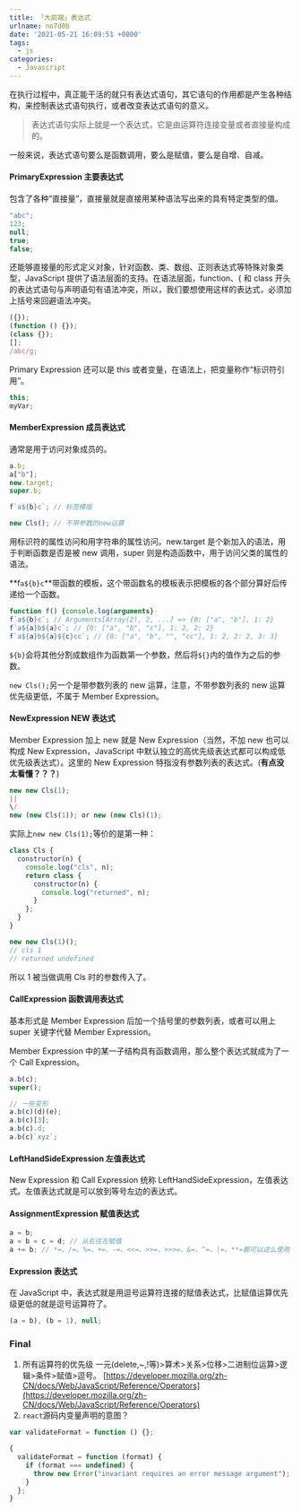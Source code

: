 ```yaml
---
title: 「大前端」表达式
urlname: no7d0b
date: '2021-05-21 16:09:51 +0800'
tags:
  - js
categories:
  - Javascript
---
```


在执行过程中，真正能干活的就只有表达式语句，其它语句的作用都是产生各种结构，来控制表达式语句执行，或者改变表达式语句的意义。

> 表达式语句实际上就是一个表达式，它是由运算符连接变量或者直接量构成的。

一般来说，表达式语句要么是函数调用，要么是赋值，要么是自增、自减。

#### PrimaryExpression 主要表达式

包含了各种“直接量”，直接量就是直接用某种语法写出来的具有特定类型的值。

```javascript
"abc";
123;
null;
true;
false;
```

还能够直接量的形式定义对象，针对函数、类、数组、正则表达式等特殊对象类型，JavaScript 提供了语法层面的支持。在语法层面，function、{ 和 class 开头的表达式语句与声明语句有语法冲突，所以，我们要想使用这样的表达式，必须加上括号来回避语法冲突。

```javascript
({});
(function () {});
(class {});
[];
/abc/g;
```

Primary Expression 还可以是 this 或者变量，在语法上，把变量称作“标识符引用”。

```javascript
this;
myVar;
```

#### MemberExpression 成员表达式

通常是用于访问对象成员的。

```javascript
a.b;
a["b"];
new.target;
super.b;

f`a${b}c`; // 标签模版

new Cls(); // 不带参数的new运算
```

用标识符的属性访问和用字符串的属性访问。new.target 是个新加入的语法，用于判断函数是否是被 new 调用，super 则是构造函数中，用于访问父类的属性的语法。

**f`a${b}c`**带函数的模板，这个带函数名的模板表示把模板的各个部分算好后传递给一个函数。

```javascript
function f() {console.log(arguments}
f`a${b}c`; // Arguments[Array(2), 2, ...] => {0: ["a", "b"], 1: 2}
f`a${a}b${a}c`; // {0: ["a", "b", "c"], 1: 2, 2: 2}
f`a${a}b${a}${c}cc`; // {0: ["a", "b", "", "cc"], 1: 2, 2: 2, 3: 3}
```

`${b}`会将其他分割成数组作为函数第一个参数，然后将`${}`内的值作为之后的参数。

`new Cls();`另一个是带参数列表的 new 运算，注意，不带参数列表的 new 运算优先级更低，不属于 Member Expression。

#### NewExpression NEW 表达式

Member Expression 加上 new 就是 New Expression（当然，不加 new 也可以构成 New Expression，JavaScript 中默认独立的高优先级表达式都可以构成低优先级表达式）。这里的 New Expression 特指没有参数列表的表达式。(**有点没太看懂？？？**)

```javascript
new new Cls(1);
||
\/
new (new Cls(1)); or new (new Cls)(1);
```

实际上`new new Cls(1);`等价的是第一种：

```javascript
class Cls {
  constructor(n) {
    console.log("cls", n);
    return class {
      constructor(n) {
        console.log("returned", n);
      }
    };
  }
}

new new Cls(1)();
// cls 1
// returned undefined
```

所以 1 被当做调用 Cls 时的参数传入了。

#### CallExpression 函数调用表达式

基本形式是 Member Expression 后加一个括号里的参数列表，或者可以用上 super 关键字代替 Member Expression。

Member Expression 中的某一子结构具有函数调用，那么整个表达式就成为了一个 Call Expression。

```javascript
a.b(c);
super();

// 一些变形
a.b(c)(d)(e);
a.b(c)[3];
a.b(c).d;
a.b(c)`xyz`;
```

#### LeftHandSideExpression 左值表达式

New Expression 和 Call Expression 统称 LeftHandSideExpression，左值表达式。左值表达式就是可以放到等号左边的表达式。

#### AssignmentExpression 赋值表达式

```javascript
a = b;
a = b = c = d; // 从右往左赋值
a += b; // *=、/=、%=、+=、-=、<<=、>>=、>>>=、&=、^=、|=、**=都可以这么使用
```

#### Expression 表达式

在 JavaScript 中，表达式就是用逗号运算符连接的赋值表达式，比赋值运算优先级更低的就是逗号运算符了。

```javascript
(a = b), (b = 1), null;
```

### Final

1. 所有运算符的优先级
   一元(delete,~,!等)>算术>关系>位移>二进制位运算>逻辑>条件>赋值>逗号。
   [https://developer.mozilla.org/zh-CN/docs/Web/JavaScript/Reference/Operators](https://developer.mozilla.org/zh-CN/docs/Web/JavaScript/Reference/Operators)
1. `react`源码内变量声明的意图？

```javascript
var validateFormat = function () {};

{
  validateFormat = function (format) {
    if (format === undefined) {
      throw new Error("invariant requires an error message argument");
    }
  };
}
```
